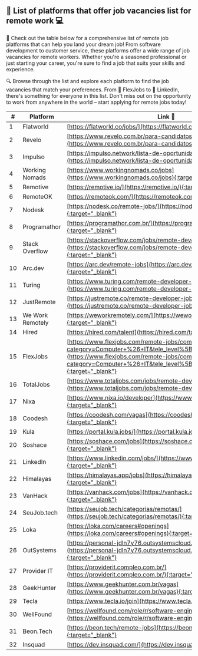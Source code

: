 ## 💼 List of platforms that offer job vacancies list for remote work 💻

👀 Check out the table below for a comprehensive list of remote job platforms that can help you land your dream job! From software development to customer service, these platforms offer a wide range of job vacancies for remote workers. Whether you're a seasoned professional or just starting your career, you're sure to find a job that suits your skills and experience.

🔍 Browse through the list and explore each platform to find the job vacancies that match your preferences. From 🌟 FlexJobs to 🤝 LinkedIn, there's something for everyone in this list. Don't miss out on the opportunity to work from anywhere in the world – start applying for remote jobs today!

| # | Platform | Link 🔗 |
| --- | --- | --- |
| 1 | Flatworld | [https://flatworld.co/jobs/](https://flatworld.co/jobs/){:target="_blank"} |
| 2 | Revelo | [https://www.revelo.com.br/para-candidatos](https://www.revelo.com.br/para-candidatos){:target="_blank"} |
| 3 | Impulso | [https://impulso.network/lista-de-oportunidades](https://impulso.network/lista-de-oportunidades){:target="_blank"} |
| 4 | Working Nomads | [https://www.workingnomads.co/jobs](https://www.workingnomads.co/jobs){:target="_blank"} |
| 5 | Remotive | [https://remotive.io/](https://remotive.io/){:target="_blank"} |
| 6 | RemoteOK | [https://remoteok.com/](https://remoteok.com/){:target="_blank"} |
| 7 | Nodesk | [https://nodesk.co/remote-jobs/](https://nodesk.co/remote-jobs/){:target="_blank"} |
| 8 | Programathor | [https://programathor.com.br/](https://programathor.com.br/){:target="_blank"} |
| 9 | Stack Overflow | [https://stackoverflow.com/jobs/remote-developer-jobs](https://stackoverflow.com/jobs/remote-developer-jobs){:target="_blank"} |
| 10 | Arc.dev | [https://arc.dev/remote-jobs](https://arc.dev/remote-jobs){:target="_blank"} |
| 11 | Turing | [https://www.turing.com/remote-developer-jobs](https://www.turing.com/remote-developer-jobs){:target="_blank"} |
| 12 | JustRemote | [https://justremote.co/remote-developer-jobs](https://justremote.co/remote-developer-jobs){:target="_blank"} |
| 13 | We Work Remotely | [https://weworkremotely.com/](https://weworkremotely.com/){:target="_blank"} |
| 14 | Hired | [https://hired.com/talent](https://hired.com/talent){:target="_blank"} |
| 15 | FlexJobs | [https://www.flexjobs.com/remote-jobs/computer-it?category=Computer+%26+IT&tele_level%5B%5D=All+Telecommuting](https://www.flexjobs.com/remote-jobs/computer-it?category=Computer+%26+IT&tele_level%5B%5D=All+Telecommuting){:target="_blank"} |
| 16 | TotalJobs | [https://www.totaljobs.com/jobs/remote-developer](https://www.totaljobs.com/jobs/remote-developer){:target="_blank"} |
| 17 | Nixa | [https://www.nixa.io/developer](https://www.nixa.io/developer){:target="_blank"} |
| 18 | Coodesh | [https://coodesh.com/vagas](https://coodesh.com/vagas){:target="_blank"} |
| 19 | Kula | [https://portal.kula.jobs/](https://portal.kula.jobs/){:target="_blank"} |
| 20 | Soshace | [https://soshace.com/jobs](https://soshace.com/jobs){:target="_blank"} |
| 21 | LinkedIn | [https://www.linkedin.com/jobs/](https://www.linkedin.com/jobs/){:target="_blank"} |
| 22 | Himalayas | [https://himalayas.app/jobs](https://himalayas.app/jobs){:target="_blank"} |
| 23 | VanHack | [https://vanhack.com/jobs](https://vanhack.com/jobs){:target="_blank"} |
| 24 | SeuJob.tech | [https://seujob.tech/categorias/remotas/](https://seujob.tech/categorias/remotas/){:target="_blank"} |
| 25 | Loka | [https://loka.com/careers#openings](https://loka.com/careers#openings){:target="_blank"} |
| 26 | OutSystems | [https://personal-jdln7y76.outsystemscloud.com/VagasTI/Vagas](https://personal-jdln7y76.outsystemscloud.com/VagasTI/Vagas){:target="_blank"} |
| 27 | Provider IT | [https://providerit.compleo.com.br/](https://providerit.compleo.com.br/){:target="_blank"} |
| 28 | GeekHunter | [https://www.geekhunter.com.br/vagas](https://www.geekhunter.com.br/vagas){:target="_blank"} |
| 29 | Tecla | [https://www.tecla.io/join](https://www.tecla.io/join){:target="_blank"} |
| 30 | WellFound | [https://wellfound.com/role/r/software-engineer/](https://wellfound.com/role/r/software-engineer/){:target="_blank"} |
| 31 | Beon.Tech | [https://beon.tech/remote-jobs](https://beon.tech/remote-jobs){:target="_blank"} |
| 32 | Insquad | [https://dev.insquad.com/](https://dev.insquad.com/){:target="_blank"} |
